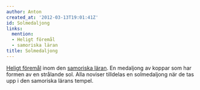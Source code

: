 ```yaml
---
author: Anton
created_at: '2012-03-13T19:01:41Z'
id: Solmedaljong
links:
  mention:
  - Heligt föremål
  - samoriska läran
title: Solmedaljong
---
```


[Heligt föremål] inom den [samoriska läran]. En medaljong av koppar som har formen av en strålande
sol. Alla noviser tilldelas en solmedaljong när de tas upp i den samoriska lärans tempel.

  [Heligt föremål]: Heligt_föremål
  [samoriska läran]: samoriska_läran
